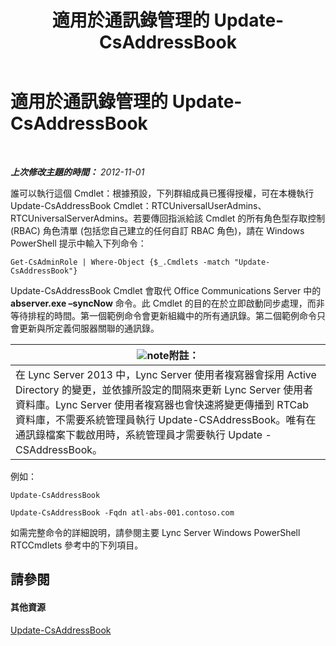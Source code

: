 ﻿---
title: 適用於通訊錄管理的 Update-CsAddressBook
TOCTitle: 適用於通訊錄管理的 Update-CsAddressBook
ms:assetid: 0ffd2ef8-201c-44aa-8c64-1c7b0eaa7d48
ms:mtpsurl: https://technet.microsoft.com/zh-tw/library/Gg429695(v=OCS.15)
ms:contentKeyID: 49290114
ms.date: 08/10/2015
mtps_version: v=OCS.15
ms.translationtype: HT
---

# 適用於通訊錄管理的 Update-CsAddressBook

 

_**上次修改主題的時間：** 2012-11-01_

誰可以執行這個 Cmdlet：根據預設，下列群組成員已獲得授權，可在本機執行 Update-CsAddressBook Cmdlet：RTCUniversalUserAdmins、RTCUniversalServerAdmins。若要傳回指派給該 Cmdlet 的所有角色型存取控制 (RBAC) 角色清單 (包括您自己建立的任何自訂 RBAC 角色)，請在 Windows PowerShell 提示中輸入下列命令：

    Get-CsAdminRole | Where-Object {$_.Cmdlets -match "Update-CsAddressBook"}

Update-CsAddressBook Cmdlet 會取代 Office Communications Server 中的 **abserver.exe –syncNow** 命令。此 Cmdlet 的目的在於立即啟動同步處理，而非等待排程的時間。第一個範例命令會更新組織中的所有通訊錄。第二個範例命令只會更新與所定義伺服器關聯的通訊錄。

<table>
<thead>
<tr class="header">
<th><img src="images/Gg398811.note(OCS.15).gif" title="note" alt="note" />附註：</th>
</tr>
</thead>
<tbody>
<tr class="odd">
<td>在 Lync Server 2013 中，Lync Server 使用者複寫器會採用 Active Directory 的變更，並依據所設定的間隔來更新 Lync Server 使用者資料庫。Lync Server 使用者複寫器也會快速將變更傳播到 RTCab 資料庫，不需要系統管理員執行 Update-CSAddressBook。唯有在通訊錄檔案下載啟用時，系統管理員才需要執行 Update -CSAddressBook。</td>
</tr>
</tbody>
</table>


例如：

    Update-CsAddressBook

    Update-CsAddressBook -Fqdn atl-abs-001.contoso.com

如需完整命令的詳細說明，請參閱主要 Lync Server Windows PowerShell RTCCmdlets 參考中的下列項目。

## 請參閱

#### 其他資源

[Update-CsAddressBook](https://docs.microsoft.com/en-us/powershell/module/skype/Update-CsAddressBook)

